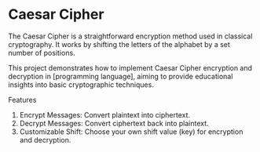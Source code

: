 # Caesar Cipher
The Caesar Cipher is a straightforward encryption method used in classical cryptography. It works by shifting the letters of the alphabet by a set number of positions.

This project demonstrates how to implement Caesar Cipher encryption and decryption in [programming language], aiming to provide educational insights into basic cryptographic techniques.

Features
1. Encrypt Messages: Convert plaintext into ciphertext.
2. Decrypt Messages: Convert ciphertext back into plaintext.
3. Customizable Shift: Choose your own shift value (key) for encryption and decryption.
